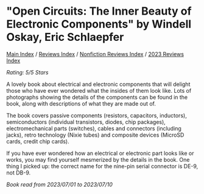 # "Open Circuits: The Inner Beauty of Electronic Components" by Windell Oskay, Eric Schlaepfer

[Main Index](../../../README.md) / [Reviews Index](../../README.md) / [Nonfiction Reviews Index](../README.md) / [2023 Reviews Index](README.md)

*Rating: 5/5 Stars*

A lovely book about electrical and electronic components that will delight those who have ever wondered what the insides of them look like. Lots of photographs showing the details of the components can be found in the book, along with descriptions of what they are made out of.

The book covers passive components (resistors, capacitors, inductors), semiconductors (individual transistors, diodes, chip packages), electromechanical parts (switches), cables and connectors (including jacks), retro technology (Nixie tubes) and composite devices (MicroSD cards, credit chip cards).

If you have ever wondered how an electrical or electronic part looks like or works, you may find yourself mesmerized by the details in the book. One thing I picked up: the correct name for the nine-pin serial connector is DE-9, not DB-9.

*Book read from 2023/07/01 to 2023/07/10*
